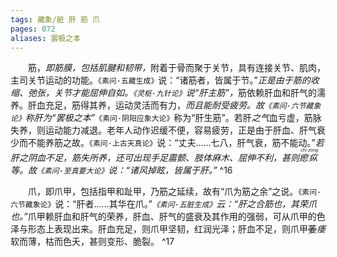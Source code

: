 ```yaml
---
tags: 藏象/脏 肝 筋 爪
pages: 072
aliases: 罢极之本
---
```

&emsp;&emsp;筋，<dfn>即筋膜，包括肌腱和韧带，</dfn>附着于骨而聚于关节，具有连接关节、肌肉，主司关节运动的功能。`《素问·五藏生成》`说：“诸筋者，皆属于节。”<dfn>正是由于筋的收缩、弛张，关节才能屈伸自如。`《灵枢·九针论》`说“肝主筋”，</dfn>筋依赖肝血和肝气的濡养。肝血充足，筋得其养，运动灵活而有力，<dfn>而且能耐受疲劳。故`《素问·六节藏象论》`称肝为“罢极之本”</dfn>`《素问·阴阳应象大论》`称为“肝生筋”。若肝<dfn>之气</dfn>血亏虚，筋脉失养，则运动能力减退。老年人动作迟缓不便，容易疲劳，正是由于肝血、肝气衰少而不能养筋之故。`《素问·上古天真论》`说：“丈夫……七八，肝气衰，筋不能动。”<dfn>若肝之阴血不足，筋失所养，还可出现手足震颤、肢体麻木、屈伸不利，甚则<ruby>瘛<rp>(</rp><rt>chì</rt><rp>)</rp>疭<rp>(</rp><rt>zòng</rt><rp>)</rp></ruby>等。故`《素问·至真要大论》`说：“诸风掉眩，皆属于肝。”</dfn> ^16

&emsp;&emsp;爪，即爪甲，包括指甲和趾甲，乃筋之延续，故有“爪为筋之余”之说。`《素问·六节藏象论》`说：“肝者……其华在爪。”<dfn>`《素问·五脏生成》`云：“肝之合筋也，其荣爪也。”</dfn>爪甲赖肝血和肝气的荣养，肝血、肝气的盛衰及其作用的强弱，可从爪甲的色泽与形态上表现出来。肝血充足，则爪甲坚韧，红润光泽；肝血不足，则爪甲~~萎~~<dfn>痿</dfn>软而薄，枯而色夭，甚则变形、脆裂。 ^17